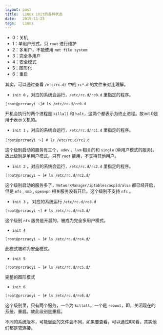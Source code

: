 ```yaml
---
layout: post
title:  Linux init的各种状态
date:   2019-11-23
tags:   Linux
---
```


- 0：关机
- 1：单用户形式，只 `root` 进行维护
- 2：多用户，不能使用 `net file system`
- 3：完全多用户
- 4：安全模式
- 5：图形化
- 6：重启

其实，可以通过查看 `/etc/rc.d/` 中的 `rc*.d` 的文件来对比理解。

- `init 0` ，对应的系统会运行，`/etc/rc.d/rc0.d` 里指定的程序。

```
[root@prcraoyi ~]# ls /etc/rc.d/rc0.d
```

开机会执行的两个进程是 `killall` 和 `halt`，这两个都表示为终止进程。故init 0是用于表示关机的。

- `init 1` ，对应的系统会运行，`/etc/rc.d/rc1.d` 里指定的程序。

```
[root@prcraoyi ～] # ls /etc/rc.d/rc1.d
```

这个级别启动的服务有三个，`udev` 、`lvm` 相关的和 `single` (单用户模式的服务)。故此级别是单用户模式，只有 `root` 能用，不支持其他用户。

- `init 2` ，对应的系统会运行，`/etc/rc.d/rc2.d` 里指定的程序。

```
[root@prcraoyi ~ ]# ls /etc/rc.d/rc2.d/
```

这个级别启动的服务多了，`NetworkManager/iptables/acpid/alsa` 都已经开启，但是 `nfs` , `smb` , `openvpn` 相关服务没有开启，这个级别不支持 `nfs` 。

- `init 3` ， 对应的系统运行 `/etc/rc.d/rc3.d`

```
[root@prcraoyi ~] # ls /etc/rc.d/rc3.d/
```

这个级别 `nfs` 服务是开启的，被成为完全多用户模式。

- `init 4`

```
[root@prcraoyi ~ ]# ls /etc/rc.d/rc4.d/
```

此模式被称为安全模式。

- `init 5`

```
[root@prcraoyi ~ ]# ls /etc/rc.d/rc5.d/
```

完整的图形模式

- `init 6`

```
[root@prcraoyi ~ ]# ls /etc/rc.d/rc6.d/
```

这个级别里，只有两个服务，一个为 `killall`，一个是 `reboot`，即，关闭现在的系统，重启。故此级别是重启。

不同的系统版本，可能里面的文件会不同，如果要查看，可以通过ll来看，其实他们都是软连接。
